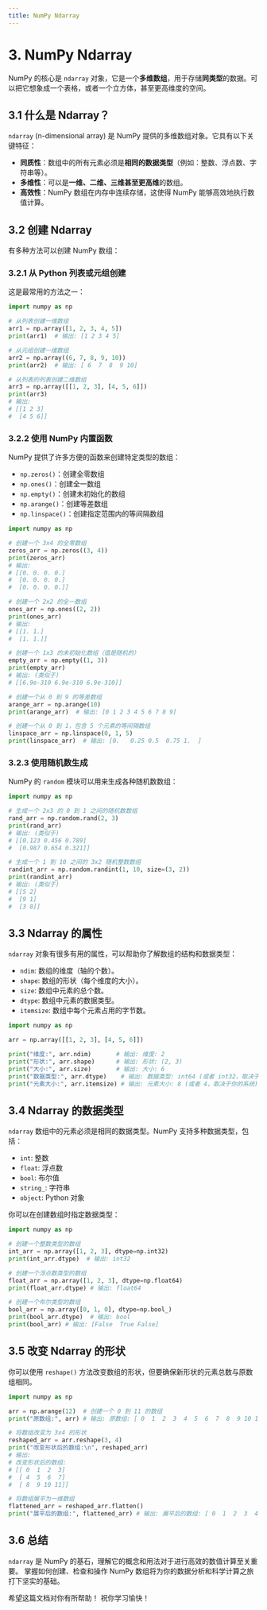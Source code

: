 ```yaml
---
title: NumPy Ndarray
---
```


# 3. NumPy Ndarray

NumPy 的核心是 `ndarray` 对象，它是一个**多维数组**，用于存储**同类型**的数据。可以把它想象成一个表格，或者一个立方体，甚至更高维度的空间。

## 3.1 什么是 Ndarray？

`ndarray` (n-dimensional array) 是 NumPy 提供的多维数组对象。它具有以下关键特征：

*   **同质性**：数组中的所有元素必须是**相同的数据类型**（例如：整数、浮点数、字符串等）。
*   **多维性**：可以是**一维、二维、三维甚至更高维**的数组。
*   **高效性**：NumPy 数组在内存中连续存储，这使得 NumPy 能够高效地执行数值计算。

## 3.2 创建 Ndarray

有多种方法可以创建 NumPy 数组：

### 3.2.1 从 Python 列表或元组创建

这是最常用的方法之一：

```python
import numpy as np

# 从列表创建一维数组
arr1 = np.array([1, 2, 3, 4, 5])
print(arr1)  # 输出: [1 2 3 4 5]

# 从元组创建一维数组
arr2 = np.array((6, 7, 8, 9, 10))
print(arr2)  # 输出: [ 6  7  8  9 10]

# 从列表的列表创建二维数组
arr3 = np.array([[1, 2, 3], [4, 5, 6]])
print(arr3)
# 输出:
# [[1 2 3]
#  [4 5 6]]
```

### 3.2.2 使用 NumPy 内置函数

NumPy 提供了许多方便的函数来创建特定类型的数组：

*   `np.zeros()`：创建全零数组
*   `np.ones()`：创建全一数组
*   `np.empty()`：创建未初始化的数组
*   `np.arange()`：创建等差数组
*   `np.linspace()`：创建指定范围内的等间隔数组

```python
import numpy as np

# 创建一个 3x4 的全零数组
zeros_arr = np.zeros((3, 4))
print(zeros_arr)
# 输出:
# [[0. 0. 0. 0.]
#  [0. 0. 0. 0.]
#  [0. 0. 0. 0.]]

# 创建一个 2x2 的全一数组
ones_arr = np.ones((2, 2))
print(ones_arr)
# 输出:
# [[1. 1.]
#  [1. 1.]]

# 创建一个 1x3 的未初始化数组（值是随机的）
empty_arr = np.empty((1, 3))
print(empty_arr)
# 输出: (类似于)
# [[6.9e-310 6.9e-310 6.9e-310]]

# 创建一个从 0 到 9 的等差数组
arange_arr = np.arange(10)
print(arange_arr)  # 输出: [0 1 2 3 4 5 6 7 8 9]

# 创建一个从 0 到 1，包含 5 个元素的等间隔数组
linspace_arr = np.linspace(0, 1, 5)
print(linspace_arr)  # 输出: [0.   0.25 0.5  0.75 1.  ]
```

### 3.2.3 使用随机数生成

NumPy 的 `random` 模块可以用来生成各种随机数数组：

```python
import numpy as np

# 生成一个 2x3 的 0 到 1 之间的随机数数组
rand_arr = np.random.rand(2, 3)
print(rand_arr)
# 输出: (类似于)
# [[0.123 0.456 0.789]
#  [0.987 0.654 0.321]]

# 生成一个 1 到 10 之间的 3x2 随机整数数组
randint_arr = np.random.randint(1, 10, size=(3, 2))
print(randint_arr)
# 输出: (类似于)
# [[5 2]
#  [9 1]
#  [3 8]]
```

## 3.3 Ndarray 的属性

`ndarray` 对象有很多有用的属性，可以帮助你了解数组的结构和数据类型：

*   `ndim`: 数组的维度（轴的个数）。
*   `shape`: 数组的形状（每个维度的大小）。
*   `size`: 数组中元素的总个数。
*   `dtype`: 数组中元素的数据类型。
*   `itemsize`: 数组中每个元素占用的字节数。

```python
import numpy as np

arr = np.array([[1, 2, 3], [4, 5, 6]])

print("维度:", arr.ndim)       # 输出: 维度: 2
print("形状:", arr.shape)      # 输出: 形状: (2, 3)
print("大小:", arr.size)       # 输出: 大小: 6
print("数据类型:", arr.dtype)    # 输出: 数据类型: int64 (或者 int32，取决于你的系统)
print("元素大小:", arr.itemsize) # 输出: 元素大小: 8 (或者 4，取决于你的系统)
```

## 3.4 Ndarray 的数据类型

`ndarray` 数组中的元素必须是相同的数据类型。NumPy 支持多种数据类型，包括：

*   `int`: 整数
*   `float`: 浮点数
*   `bool`: 布尔值
*   `string_`: 字符串
*   `object`: Python 对象

你可以在创建数组时指定数据类型：

```python
import numpy as np

# 创建一个整数类型的数组
int_arr = np.array([1, 2, 3], dtype=np.int32)
print(int_arr.dtype)  # 输出: int32

# 创建一个浮点数类型的数组
float_arr = np.array([1, 2, 3], dtype=np.float64)
print(float_arr.dtype) # 输出: float64

# 创建一个布尔类型的数组
bool_arr = np.array([0, 1, 0], dtype=np.bool_)
print(bool_arr.dtype)  # 输出: bool
print(bool_arr) # 输出: [False  True False]
```

## 3.5 改变 Ndarray 的形状

你可以使用 `reshape()` 方法改变数组的形状，但要确保新形状的元素总数与原数组相同。

```python
import numpy as np

arr = np.arange(12)  # 创建一个 0 到 11 的数组
print("原数组:", arr) # 输出: 原数组: [ 0  1  2  3  4  5  6  7  8  9 10 11]

# 将数组改变为 3x4 的形状
reshaped_arr = arr.reshape(3, 4)
print("改变形状后的数组:\n", reshaped_arr)
# 输出:
# 改变形状后的数组:
# [[ 0  1  2  3]
#  [ 4  5  6  7]
#  [ 8  9 10 11]]

# 将数组展平为一维数组
flattened_arr = reshaped_arr.flatten()
print("展平后的数组:", flattened_arr) # 输出: 展平后的数组: [ 0  1  2  3  4  5  6  7  8  9 10 11]
```

## 3.6 总结

`ndarray` 是 NumPy 的基石，理解它的概念和用法对于进行高效的数值计算至关重要。 掌握如何创建、检查和操作 NumPy 数组将为你的数据分析和科学计算之旅打下坚实的基础。

希望这篇文档对你有所帮助！ 祝你学习愉快！
